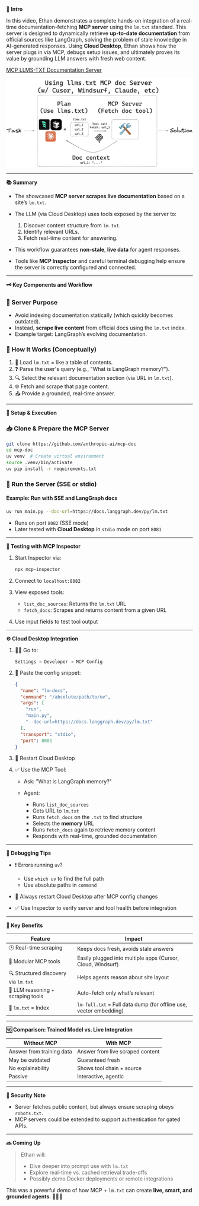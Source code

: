 **📘 Intro**

In this video, Ethan demonstrates a complete hands-on integration of a real-time documentation-fetching **MCP server** using the `lm.txt` standard. This server is designed to dynamically retrieve **up-to-date documentation** from official sources like LangGraph, solving the problem of stale knowledge in AI-generated responses. Using **Cloud Desktop**, Ethan shows how the server plugs in via MCP, debugs setup issues, and ultimately proves its value by grounding LLM answers with fresh web content.

[MCP LLMS-TXT Documentation Server](https://github.com/langchain-ai/mcpdoc)

![alt text](image-2.png)

---

**📚 Summary**

- The showcased **MCP server scrapes live documentation** based on a site’s `lm.txt`.
- The LLM (via Cloud Desktop) uses tools exposed by the server to:

  1. Discover content structure from `lm.txt`.
  2. Identify relevant URLs.
  3. Fetch real-time content for answering.

- This workflow guarantees **non-stale**, **live data** for agent responses.
- Tools like **MCP Inspector** and careful terminal debugging help ensure the server is correctly configured and connected.

---

**🗝️ Key Components and Workflow**

### 🧠 Server Purpose

- Avoid indexing documentation statically (which quickly becomes outdated).
- Instead, **scrape live content** from official docs using the `lm.txt` index.
- Example target: LangGraph’s evolving documentation.

### 🧩 How It Works (Conceptually)

1. 📖 Load `lm.txt` = like a table of contents.
2. ❓ Parse the user's query (e.g., "What is LangGraph memory?").
3. 🔍 Select the relevant documentation section (via URL in `lm.txt`).
4. 🌐 Fetch and scrape that page content.
5. 📤 Provide a grounded, real-time answer.

---

**🔧 Setup & Execution**

### 📥 Clone & Prepare the MCP Server

```bash
git clone https://github.com/anthropic-ai/mcp-doc
cd mcp-doc
uv venv  # Create virtual environment
source .venv/bin/activate
uv pip install -r requirements.txt
```

### 🚀 Run the Server (SSE or stdio)

#### Example: Run with SSE and LangGraph docs

```bash
uv run main.py --doc-url=https://docs.langgraph.dev/py/lm.txt
```

- Runs on port `8082` (SSE mode)
- Later tested with **Cloud Desktop** in `stdio` mode on port `8081`

---

**🧪 Testing with MCP Inspector**

1. Start Inspector via:

   ```bash
   npx mcp-inspector
   ```

2. Connect to `localhost:8082`
3. View exposed tools:

   - `list_doc_sources`: Returns the `lm.txt` URL
   - `fetch_docs`: Scrapes and returns content from a given URL

4. Use input fields to test tool output

---

**⚙️ Cloud Desktop Integration**

1. 🧑‍💻 Go to:

   ```
   Settings → Developer → MCP Config
   ```

2. 📝 Paste the config snippet:

   ```json
   {
     "name": "lm-docs",
     "command": "/absolute/path/to/uv",
     "args": [
       "run",
       "main.py",
       "--doc-url=https://docs.langgraph.dev/py/lm.txt"
     ],
     "transport": "stdio",
     "port": 8081
   }
   ```

3. 🧪 Restart Cloud Desktop

4. ✅ Use the MCP Tool:

   - Ask: "What is LangGraph memory?"
   - Agent:

     - Runs `list_doc_sources`
     - Gets URL to `lm.txt`
     - Runs `fetch_docs` on the `.txt` to find structure
     - Selects the **memory** URL
     - Runs `fetch_docs` again to retrieve memory content
     - Responds with real-time, grounded documentation

---

**🐞 Debugging Tips**

- ❗ Errors running `uv`?

  - Use `which uv` to find the full path
  - Use absolute paths in `command`

- 🧪 Always restart Cloud Desktop after MCP config changes
- ✅ Use Inspector to verify server and tool health before integration

---

**🌟 Key Benefits**

| Feature                              | Impact                                                             |
| ------------------------------------ | ------------------------------------------------------------------ |
| 🕒 Real-time scraping                | Keeps docs fresh, avoids stale answers                             |
| 🧰 Modular MCP tools                 | Easily plugged into multiple apps (Cursor, Cloud, Windsurf)        |
| 🔍 Structured discovery via `lm.txt` | Helps agents reason about site layout                              |
| 🧠 LLM reasoning + scraping tools    | Auto-fetch only what’s relevant                                    |
| 📎 `lm.txt` = Index                  | `lm-full.txt` = Full data dump (for offline use, vector embedding) |

---

**🆚 Comparison: Trained Model vs. Live Integration**

| Without MCP               | With MCP                         |
| ------------------------- | -------------------------------- |
| Answer from training data | Answer from live scraped content |
| May be outdated           | Guaranteed fresh                 |
| No explainability         | Shows tool chain + source        |
| Passive                   | Interactive, agentic             |

---

**🔐 Security Note**

- Server fetches public content, but always ensure scraping obeys `robots.txt`.
- MCP servers could be extended to support authentication for gated APIs.

---

**🔜 Coming Up**

> Ethan will:
>
> - Dive deeper into prompt use with `lm.txt`
> - Explore real-time vs. cached retrieval trade-offs
> - Possibly demo Docker deployments or remote integrations

This was a powerful demo of how MCP + `lm.txt` can create **live, smart, and grounded agents**. 🚀📖🤖
